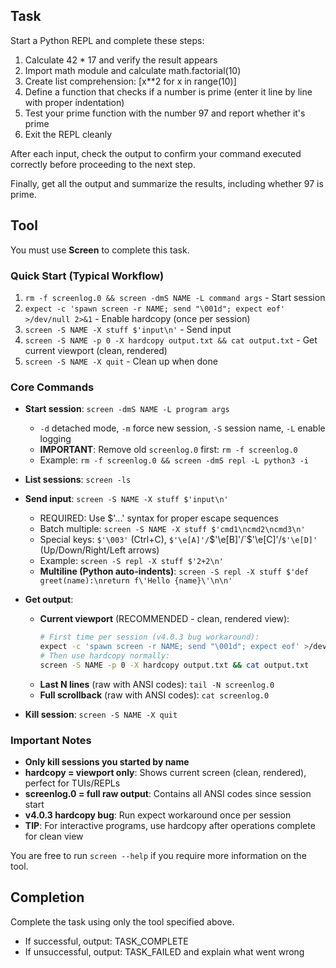 ## Task

Start a Python REPL and complete these steps:

1. Calculate 42 * 17 and verify the result appears
2. Import math module and calculate math.factorial(10)
3. Create list comprehension: [x**2 for x in range(10)]
4. Define a function that checks if a number is prime (enter it line by line with proper indentation)
5. Test your prime function with the number 97 and report whether it's prime
6. Exit the REPL cleanly

After each input, check the output to confirm your command executed correctly before proceeding to the next step.

Finally, get all the output and summarize the results, including whether 97 is prime.

## Tool

You must use **Screen** to complete this task.

### Quick Start (Typical Workflow)
1. `rm -f screenlog.0 && screen -dmS NAME -L command args` - Start session
2. `expect -c 'spawn screen -r NAME; send "\001d"; expect eof' >/dev/null 2>&1` - Enable hardcopy (once per session)
3. `screen -S NAME -X stuff $'input\n'` - Send input
4. `screen -S NAME -p 0 -X hardcopy output.txt && cat output.txt` - Get current viewport (clean, rendered)
5. `screen -S NAME -X quit` - Clean up when done

### Core Commands

- **Start session**: `screen -dmS NAME -L program args`
  - `-d` detached mode, `-m` force new session, `-S` session name, `-L` enable logging
  - **IMPORTANT**: Remove old `screenlog.0` first: `rm -f screenlog.0`
  - Example: `rm -f screenlog.0 && screen -dmS repl -L python3 -i`

- **List sessions**: `screen -ls`

- **Send input**: `screen -S NAME -X stuff $'input\n'`
  - REQUIRED: Use $'...' syntax for proper escape sequences
  - Batch multiple: `screen -S NAME -X stuff $'cmd1\ncmd2\ncmd3\n'`
  - Special keys: `$'\003'` (Ctrl+C), `$'\e[A]'/`$'\e[B]'/`$'\e[C]'/`$'\e[D]'` (Up/Down/Right/Left arrows)
  - Example: `screen -S repl -X stuff $'2+2\n'`
  - **Multiline (Python auto-indents)**: `screen -S repl -X stuff $'def greet(name):\nreturn f\'Hello {name}\'\n\n'`

- **Get output**:
  - **Current viewport** (RECOMMENDED - clean, rendered view):
    ```bash
    # First time per session (v4.0.3 bug workaround):
    expect -c 'spawn screen -r NAME; send "\001d"; expect eof' >/dev/null 2>&1
    # Then use hardcopy normally:
    screen -S NAME -p 0 -X hardcopy output.txt && cat output.txt
    ```
  - **Last N lines** (raw with ANSI codes): `tail -N screenlog.0`
  - **Full scrollback** (raw with ANSI codes): `cat screenlog.0`

- **Kill session**: `screen -S NAME -X quit`

### Important Notes
- **Only kill sessions you started by name**
- **hardcopy = viewport only**: Shows current screen (clean, rendered), perfect for TUIs/REPLs
- **screenlog.0 = full raw output**: Contains all ANSI codes since session start
- **v4.0.3 hardcopy bug**: Run expect workaround once per session
- **TIP**: For interactive programs, use hardcopy after operations complete for clean view

You are free to run `screen --help` if you require more information on the tool.

## Completion

Complete the task using only the tool specified above.
- If successful, output: TASK_COMPLETE
- If unsuccessful, output: TASK_FAILED and explain what went wrong